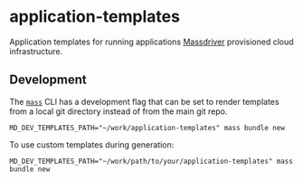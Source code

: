 # application-templates

Application templates for running applications [Massdriver](https://massdriver.cloud) provisioned cloud infrastructure.

## Development

The [`mass`](https://github.com/massdriver-cloud/massdriver-cli/) CLI has a development flag that can be set to render templates from a local git directory instead of from the main git repo.

```shell
MD_DEV_TEMPLATES_PATH="~/work/application-templates" mass bundle new
```

To use custom templates during generation:

```shell
MD_DEV_TEMPLATES_PATH="~/work/path/to/your/application-templates" mass bundle new
```

